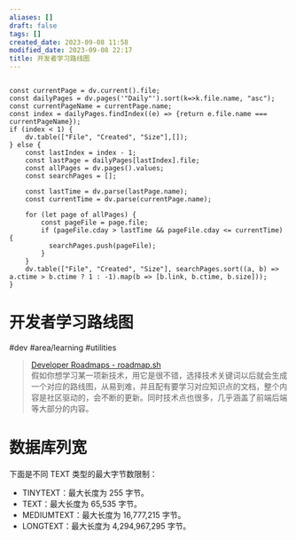 ```yaml
---
aliases: []
draft: false
tags: []
created_date: 2023-09-08 11:58
modified_date: 2023-09-08 22:17
title: 开发者学习路线图
---
```


```dataviewjs

const currentPage = dv.current().file;
const dailyPages = dv.pages('"Daily"').sort(k=>k.file.name, "asc");
const currentPageName = currentPage.name;
const index = dailyPages.findIndex((e) => {return e.file.name === currentPageName});
if (index < 1) {
	dv.table(["File", "Created", "Size"],[]);
} else {
	const lastIndex = index - 1;
	const lastPage = dailyPages[lastIndex].file;
	const allPages = dv.pages().values;
	const searchPages = [];
	
	const lastTime = dv.parse(lastPage.name);
	const currentTime = dv.parse(currentPage.name);

	for (let page of allPages) {
		const pageFile = page.file;
		if (pageFile.cday > lastTime && pageFile.cday <= currentTime) {
		  searchPages.push(pageFile);
		}
	}
	dv.table(["File", "Created", "Size"], searchPages.sort((a, b) => a.ctime > b.ctime ? 1 : -1).map(b => [b.link, b.ctime, b.size]));
}

```

# 开发者学习路线图

#dev #area/learning #utilities 

> [Developer Roadmaps - roadmap.sh](https://roadmap.sh/)  
> 假如你想学习某一项新技术，用它是很不错，选择技术关键词以后就会生成一个对应的路线图，从易到难，并且配有要学习对应知识点的文档，整个内容是社区驱动的，会不断的更新。同时技术点也很多，几乎涵盖了前端后端等大部分的内容。

# 数据库列宽

下面是不同 TEXT 类型的最大字节数限制：

- TINYTEXT：最大长度为 255 字节。
- TEXT：最大长度为 65,535 字节。
- MEDIUMTEXT：最大长度为 16,777,215 字节。
- LONGTEXT：最大长度为 4,294,967,295 字节。
